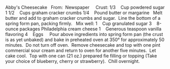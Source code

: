 Abby's Cheesecake
 
From:  Newspaper
 
 
Crust: 
1/3    Cup powdered sugar
1 1/2    Cups graham cracker crumbs
1/4    Pound butter or margarine
 
Melt butter and add to graham cracker crumbs and sugar.  Line the bottom of a spring form pan, packing firmly.
 
Mix well:
1    Cup granulated sugar
3    8-ounce packages Philadelphia cream cheese
1    Generous teaspoon vanilla flavoring
4    Eggs
 
 
Pour above ingredients into spring form pan (the crust is as yet unbaked) and bake in preheated oven at 350° for approximately 50 minutes.  Do not turn off oven.  Remove cheesecake and top with one pint commercial sour cream and return to oven for another five minutes.  Let cake cool.  Top with one can (21 oz.) prepared fie filling or topping (Take your choice of blueberry, cherry or strawberry).  Chill overnight.
